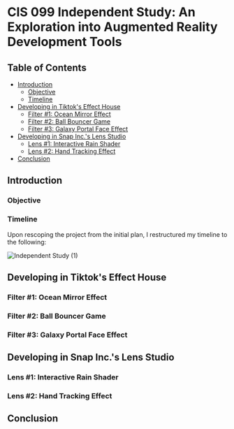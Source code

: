 # CIS 099 Independent Study: An Exploration into Augmented Reality Development Tools

## Table of Contents

- [Introduction]()
  - [Objective]()
  - [Timeline]()
- [Developing in Tiktok's Effect House]()
  - [Filter #1: Ocean Mirror Effect]()
  - [Filter #2: Ball Bouncer Game]()
  - [Filter #3: Galaxy Portal Face Effect]()
- [Developing in Snap Inc.'s Lens Studio]()
  - [Lens #1: Interactive Rain Shader]()
  - [Lens #2: Hand Tracking Effect]()
- [Conclusion]()

## Introduction

### Objective

### Timeline

Upon rescoping the project from the initial plan, I restructured my timeline to the following:

![Independent Study (1)](https://github.com/CIIINDYXUU/ARFilters/assets/88256581/105ace30-16fa-4fab-9304-5da5e6a113df)


## Developing in Tiktok's Effect House

### Filter #1: Ocean Mirror Effect
### Filter #2: Ball Bouncer Game
### Filter #3: Galaxy Portal Face Effect

## Developing in Snap Inc.'s Lens Studio

### Lens #1: Interactive Rain Shader
### Lens #2: Hand Tracking Effect

## Conclusion
